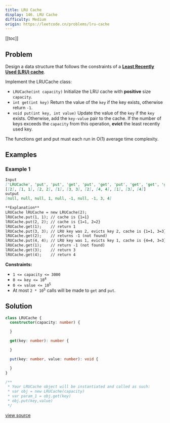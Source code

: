 ```yaml
---
title: LRU Cache
display: 146. LRU Cache
difficulty: Medium
origin: https://leetcode.cn/problems/lru-cache
---
```


[[toc]]

## Problem

Design a data structure that follows the constraints of a **<a href="https://en.wikipedia.org/wiki/Cache_replacement_policies#LRU" target="_blank">Least Recently Used (LRU) cache</a>**.

Implement the LRUCache class:

- <code>LRUCache(int capacity)</code> Initialize the LRU cache with **positive** size <code>capacity</code>.
- <code>int get(int key)</code> Return the value of the <code>key</code> if the key exists, otherwise return <code>-1</code>.
- <code>void put(int key, int value)</code> Update the value of the <code>key</code> if the <code>key</code> exists. Otherwise, add the <code>key-value</code> pair to the cache. If the number of keys exceeds the <code>capacity</code> from this operation, **evict** the least recently used key.

The functions get and put must each run in O(1) average time complexity.

## Examples

### Example 1

```md
Input
['LRUCache', 'put', 'put', 'get', 'put', 'get', 'put', 'get', 'get', 'get']
[[2], [1, 1], [2, 2], [1], [3, 3], [2], [4, 4], [1], [3], [4]]
output
[null, null, null, 1, null, -1, null, -1, 3, 4]

**Explanation**
LRUCache lRUCache = new LRUCache(2);
lRUCache.put(1, 1); // cache is {1=1}
lRUCache.put(2, 2); // cache is {1=1, 2=2}
lRUCache.get(1);    // return 1
lRUCache.put(3, 3); // LRU key was 2, evicts key 2, cache is {1=1, 3=3}
lRUCache.get(2);    // returns -1 (not found)
lRUCache.put(4, 4); // LRU key was 1, evicts key 1, cache is {4=4, 3=3}
lRUCache.get(1);    // return -1 (not found)
lRUCache.get(3);    // return 3
lRUCache.get(4);    // return 4
```

**Constraints:**

- <code>1 &lt;= capacity &lt;= 3000</code>
- <code>0 &lt;= key &lt;= 10<sup>4</sup></code>
- <code>0 &lt;= value &lt;= 10<sup>5</sup></code>
- At most <code>2 * 10<sup>5</sup></code> calls will be made to <code>get</code> and <code>put</code>.

## Solution

```ts
class LRUCache {
  constructor(capacity: number) {

  }

  get(key: number): number {

  }

  put(key: number, value: number): void {

  }
}

/**
 * Your LRUCache object will be instantiated and called as such:
 * var obj = new LRUCache(capacity)
 * var param_1 = obj.get(key)
 * obj.put(key,value)
 */
```

[view source](https://leetcode.cn/problems/lru-cache)
